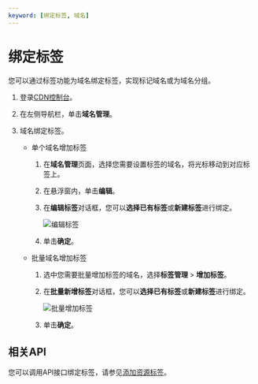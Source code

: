 ```yaml
---
keyword: [绑定标签, 域名]
---
```


# 绑定标签

您可以通过标签功能为域名绑定标签，实现标记域名或为域名分组。

1.  登录[CDN控制台](https://cdn.console.aliyun.com)。

2.  在左侧导航栏，单击**域名管理**。

3.  域名绑定标签。

    -   单个域名增加标签
        1.  在**域名管理**页面，选择您需要设置标签的域名，将光标移动到对应标签上。
        2.  在悬浮窗内，单击**编辑**。
        3.  在**编辑标签**对话框，您可以**选择已有标签**或**新建标签**进行绑定。

            ![编辑标签](https://static-aliyun-doc.oss-accelerate.aliyuncs.com/assets/img/zh-CN/5464788951/p47641.png)

        4.  单击**确定**。
    -   批量域名增加标签
        1.  选中您需要批量增加标签的域名，选择**标签管理** \> **增加标签**。
        2.  在**批量新增标签**对话框，您可以**选择已有标签**或**新建标签**进行绑定。

            ![批量增加标签](https://static-aliyun-doc.oss-accelerate.aliyuncs.com/assets/img/zh-CN/6464788951/p56909.png)

        3.  单击**确定**。

## 相关API

您可以调用API接口绑定标签，请参见[添加资源标签](/cn.zh-CN/新版API参考/标签类接口/添加资源标签.md)。

